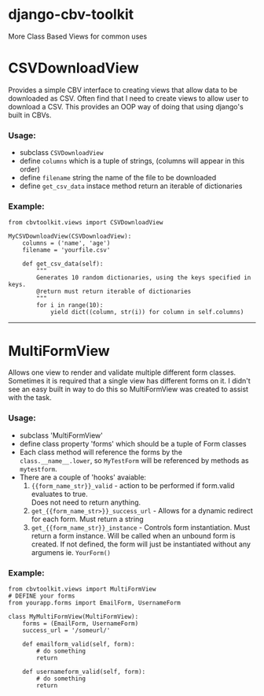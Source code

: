 django-cbv-toolkit
==================

More Class Based Views for common uses

# CSVDownloadView

Provides a simple CBV interface to creating views that allow data to be downloaded as CSV.
Often find that I need to create views to allow user to download a CSV.  This provides an
OOP way of doing that using django's built in CBVs.

### Usage:
- subclass `CSVDownloadView`
- define `columns` which is a tuple of strings, (columns will appear in this order)
- define `filename` string the name of the file to be downloaded
- define `get_csv_data` instace method return an iterable of dictionaries

### Example: 

    from cbvtoolkit.views import CSVDownloadView

    MyCSVDownloadView(CSVDownloadView):
        columns = ('name', 'age')
        filename = 'yourfile.csv'

        def get_csv_data(self):
            """
            Generates 10 random dictionaries, using the keys specified in keys.
            @return must return iterable of dictionaries
            """
            for i in range(10):
                yield dict((column, str(i)) for column in self.columns) 

--------

# MultiFormView

Allows one view to render and validate multiple different form classes.  Sometimes it is required that a single view has different forms on it.  I didn't see an easy built in way to do this so MultiFormView was created to assist with the task.


### Usage:
- subclass 'MultiFormView'
- define class property 'forms' which should be a tuple of Form classes
- Each class method will reference the forms by the `class.__name__.lower`, so `MyTestForm` will be referenced by methods as `mytestform`.
- There are a couple of 'hooks' avaiable:
    1. `{{form_name_str}}_valid` - action to be performed if form.valid evaluates to true.  
            Does not need to return anything.
    2. `get_{{form_name_str>}}_success_url` - Allows for a dynamic redirect for each form. 
            Must return a string
    3. `get_{{form_name_str}}_instance` - Controls form instantiation.  Must return a form instance.
            Will be called when an unbound form is created.  If not defined, the form will just be 
            instantiated without any argumens ie. `YourForm()` 


### Example:

    from cbvtoolkit.views import MultiFormView
    # DEFINE your forms
    from yourapp.forms import EmailForm, UsernameForm
    
    class MyMultiFormView(MultiFormView):
        forms = (EmailForm, UsernameForm) 
        success_url = '/someurl/'

        def emailform_valid(self, form):
            # do something
            return 

        def usernameform_valid(self, form):
            # do something
            return
